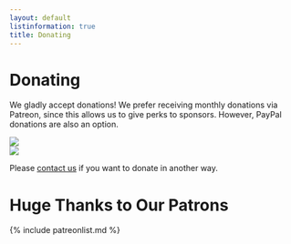 ```yaml
---
layout: default
listinformation: true
title: Donating
---
```


Donating
========

We gladly accept donations!
We prefer receiving monthly donations via Patreon, since this allows us to give perks to sponsors.
However, PayPal donations are also an option.

<div class="donations-container">

<a href="https://www.patreon.com/join/StevenVanAcker">
<div class="donation patreon">
<img src="/img/patreon.png">
</div>
</a>

<a href="https://paypal.me/overthewire">
<div class="donation paypal">
<img src="/img/paypal.png">
</div>
</a>

</div>

Please [contact us] if you want to donate in another way.


Huge Thanks to Our Patrons
==========================

{% include patreonlist.md %}

[contact us]: /information/chat.html

